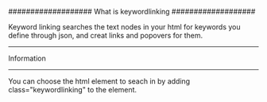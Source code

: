 ###################
What is keywordlinking
###################

Keyword linking searches the text nodes in your html for keywords you define through json, and creat links and popovers for them.

*******************
Information
*******************

You can choose the html element to seach in by adding class="keywordlinking" to the element.

